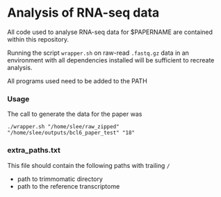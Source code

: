 # Analysis of RNA-seq data

All code used to analyse RNA-seq data for $PAPERNAME are contained within this repository.

Running the script `wrapper.sh` on raw-read `.fastq.gz` data in an environment with all dependencies installed will be sufficient to recreate analysis.

All programs used need to be added to the PATH

### Usage

The call to generate the data for the paper was

`./wrapper.sh "/home/slee/raw_zipped" "/home/slee/outputs/bcl6_paper_test" "18"`

### extra_paths.txt

This file should contain the following paths with trailing `/`

* path to trimmomatic directory
* path to the reference transcriptome
